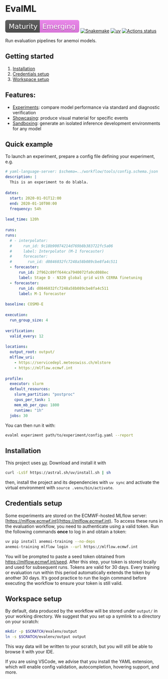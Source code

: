 # EvalML

[![Static Badge](https://github.com/ecmwf/codex/raw/refs/heads/main/Project%20Maturity/emerging_badge.svg)](https://github.com/ecmwf/codex/raw/refs/heads/main/Project%20Maturity)
[![Snakemake](https://img.shields.io/badge/snakemake-≥8.0.0-brightgreen.svg)](https://snakemake.github.io)
[![uv](https://img.shields.io/endpoint?url=https://raw.githubusercontent.com/astral-sh/uv/main/assets/badge/v0.json)](https://github.com/astral-sh/uv)
[![Actions status](https://github.com/meteoswiss/evalml/actions/workflows/ci.yaml/badge.svg)](https://github.com/meteoswiss/evalml/actions)

Run evaluation pipelines for anemoi models.


## Getting started

1. [Installation](#installation)
2. [Credentials setup](#credentials-setup)
3. [Workspace setup](#workspace-setup)

## Features:
- [Experiments](#experiment): compare model performance via standard and diagnostic verification
- [Showcasing](#showcase): produce visual material for specific events
- [Sandboxing](#sandbox): generate an isolated inference development environments for any model

## Quick example

To launch an experiment, prepare a config file defining your experiment, e.g.

```yaml
# yaml-language-server: $schema=../workflow/tools/config.schema.json
description: |
  This is an experiment to do blabla.

dates:
  start: 2020-01-01T12:00
  end: 2020-01-10T00:00
  frequency: 54h

lead_time: 120h

runs:
runs:
  # - interpolator:
  #     run_id: 9c18b90074214d769b8b383722fc5a06
  #     label: Interpolator (M-1 forecaster)
  #     forecaster:
  #       run_id: d0846032fc7248a58b089cbe8fa4c511
  - forecaster:
      run_id: 2f962c89ff644ca7940072fa9cd088ec
      label: Stage D - N320 global grid with CERRA finetuning
  - forecaster:
      run_id: d0846032fc7248a58b089cbe8fa4c511
      label: M-1 forecaster

baseline: COSMO-E

execution:
  run_group_size: 4

verification:
  valid_every: 12

locations:
  output_root: output/
  mlflow_uri:
    - https://servicedepl.meteoswiss.ch/mlstore
    - https://mlflow.ecmwf.int

profile:
  executor: slurm
  default_resources:
    slurm_partition: "postproc"
    cpus_per_task: 1
    mem_mb_per_cpu: 1800
    runtime: "1h"
  jobs: 30
```

You can then run it with:

```bash
evalml experiment path/to/experiment/config.yaml --report
```


## Installation

This project uses [uv](https://github.com/astral-sh/uv). Download and install it with

```bash
curl -LsSf https://astral.sh/uv/install.sh | sh
```

then, install the project and its dependencies with `uv sync` and activate the virtual
environment with `source .venv/bin/activate`.

## Credentials setup

Some experiments are stored on the ECMWF-hosted MLflow server:
[https://mlflow.ecmwf.int](https://mlflow.ecmwf.int). To access these runs in the
evaluation workflow, you need to authenticate using a valid token. Run the following
commands **once** to log in and obtain a token:

```bash
uv pip install anemoi-training --no-deps
anemoi-training mlflow login --url https://mlflow.ecmwf.int
```

You will be prompted to paste a seed token obtained from https://mlflow.ecmwf.int/seed.
After this step, your token is stored locally and used for subsequent runs. Tokens are
valid for 30 days. Every training or evaluation run within this period automatically
extends the token by another 30 days. It’s good practice to run the login command before
executing the workflow to ensure your token is still valid.

## Workspace setup

By default, data produced by the workflow will be stored under `output/` in your working directory.
We suggest that you set up a symlink to a directory on your scratch:

```bash
mkdir -p $SCRATCH/evalenv/output
ln -s $SCRATCH/evalenv/output output
```

This way data will be written to your scratch, but you will still be able to browse it with your IDE.

If you are using VSCode, we advise that you install the YAML extension, which will enable config validation, autocompletion, hovering support, and more.
